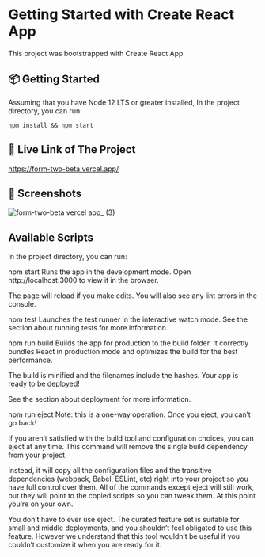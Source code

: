 # Getting Started with Create React App

This project was bootstrapped with Create React App.

## 📦 Getting Started

Assuming that you have Node 12 LTS or greater installed, In the project directory, you can run:
```
npm install && npm start
```

## 🔗 Live Link of The Project
https://form-two-beta.vercel.app/


## 🤩 Screenshots

![form-two-beta vercel app_ (3)](https://user-images.githubusercontent.com/80355473/163358468-84586e09-f7a2-41e9-9056-8bed4d5a9e65.png)


## Available Scripts

In the project directory, you can run:

npm start
Runs the app in the development mode.
Open http://localhost:3000 to view it in the browser.

The page will reload if you make edits.
You will also see any lint errors in the console.

npm test
Launches the test runner in the interactive watch mode.
See the section about running tests for more information.

npm run build
Builds the app for production to the build folder.
It correctly bundles React in production mode and optimizes the build for the best performance.

The build is minified and the filenames include the hashes.
Your app is ready to be deployed!

See the section about deployment for more information.

npm run eject
Note: this is a one-way operation. Once you eject, you can’t go back!

If you aren’t satisfied with the build tool and configuration choices, you can eject at any time. This command will remove the single build dependency from your project.

Instead, it will copy all the configuration files and the transitive dependencies (webpack, Babel, ESLint, etc) right into your project so you have full control over them. All of the commands except eject will still work, but they will point to the copied scripts so you can tweak them. At this point you’re on your own.

You don’t have to ever use eject. The curated feature set is suitable for small and middle deployments, and you shouldn’t feel obligated to use this feature. However we understand that this tool wouldn’t be useful if you couldn’t customize it when you are ready for it.


